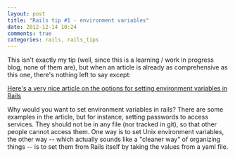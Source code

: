 ```yaml
---
layout: post
title: "Rails tip #1 - environment variables"
date: 2012-12-14 10:24
comments: true
categories: rails, rails_tips
---
```

This isn't exactly my tip (well, since this is a learning / work in progress blog, none of them are), but when an article is already as comprehensive as this one, there's nothing left to say except:

[Here's a very nice article on the options for setting environment variables in Rails](http://railsapps.github.com/rails-environment-variables.html)

Why would you want to set environment variables in rails? There are some examples in the article, but for instance, setting passwords to access services. They should not be in any file (nor tracked in git), so that other people cannot access them. One way is to set Unix environment variables, the other way -- which actually sounds like a "cleaner way" of organizing things -- is to set them from Rails itself by taking the values from a yaml file.
